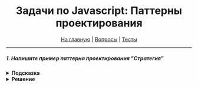 <div align="center">

<h1>Задачи по Javascript: Паттерны проектирования</h1>

<a href="https://github.com/dollaween/javascript-tasks">На главную</a> | <a href="https://github.com/dollaween/javascript-questions">Вопросы</a> | <a href="https://github.com/dollaween/javascript-tests">Тесты</a>

</div>

---

##### 1. Напишите пример паттерна проектирования "Стратегия"

<details><summary><b>Подсказка</b></summary>
<p>

**Паттерн "Стратегия"** — определяет семейство схожих алгоритмов и помещает каждый из них в собственный класс, после чего алгоритмы можно взаимозаменять прямо во время исполнения программы.

</p>
</details>

<details><summary><b>Решение</b></summary>
<p>

```javascript
// Объединяющий класс, который будет воспроизводить заданную стратегию
class Delivery {
  constructor(strategy) {
    this.strategy = strategy
  }

  setStrategy(strategy) {
    this.strategy = strategy
  }

  calculate(cost) {
    return this.strategy.calculate(cost)
  }
}

// Расчет стоимости доставки от компании A
class StrategyCompanyA {
  calculate(cost) {
    return cost * 2
  }
}

// Расчет стоимости доставки от компании B
class StrategyCompanyB {
  calculate(cost) {
    return cost * 3
  }
}

// Задаем стратегию компании А
const delivery = new Delivery(new StrategyCompanyA)
console.log(delivery.calculate(1000))
// => 2000

// Задаем стратегию компании B
delivery.setStrategy(new StrategyCompanyB)
console.log(delivery.calculate(1000))
// => 3000
```

</p>
</details>
